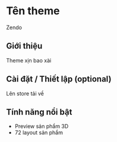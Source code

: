 # Tên theme
 Zendo
## Giới thiệu

Theme xịn bao xài

## Cài đặt / Thiết lập (optional)

Lên store tải về

## Tính năng nổi bật

- Preview sản phẩm 3D
- 72 layout sản phẩm
